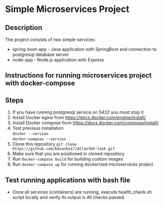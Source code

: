 # Simple Microservices Project

## Description

The project consists of two simple services:
 - spring-boot-app - Java application with SpringBoot and connection to postgresql database server
 - node-app - Node.js application with Express
 
 ##  Instructions for running microservices project with docker-compose
 
 ## Steps
 1. If you have running postgresql service on 5432 you must stop it 
 2. Install Docker egine from https://docs.docker.com/engine/install/
 3. Install Docker compose from https://docs.docker.com/compose/install/
 4. Test previous installation <br />`docker --version` <br /> `docker-compose --version`
 5. Clone this repository `git clone https://github.com/bdzanko17/Atlantbh-task.git`
 6. Make sure that you are positioned in cloned repository
 7. Run `docker-compose build` for  building custom images
 8. Run `docker-compose up` for running dockerized microservices project
 
 ## Test running applications with bash file 
 - Once all services (containers) are running, execute health_check.sh script locally and verify its output is All checks passed. 
 
